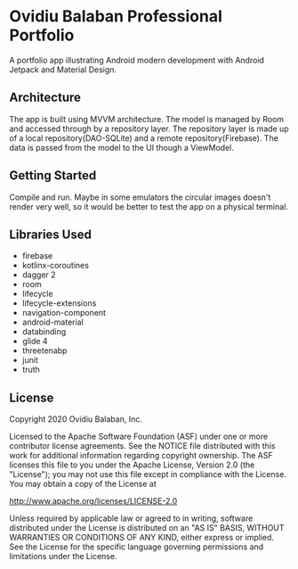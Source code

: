 Ovidiu Balaban Professional Portfolio
=================

A portfolio app illustrating Android modern development with Android Jetpack and Material Design.

Architecture
------------

The app is built using MVVM architecture. The model is managed by Room and accessed through by a repository layer. The repository layer is made up of a local repository(DAO-SQLite) and a remote repository(Firebase). The data is passed from the model to the UI though a ViewModel. 

Getting Started
---------------
Compile and run. Maybe in some emulators the circular images doesn't render very well, so it would be better to test the app on a physical terminal. 

Libraries Used
--------------
* firebase
* kotlinx-coroutines
* dagger 2
* room
* lifecycle
* lifecycle-extensions
* navigation-component
* android-material
* databinding
* glide 4
* threetenabp
* junit
* truth

License
-------

Copyright 2020 Ovidiu Balaban, Inc.

Licensed to the Apache Software Foundation (ASF) under one or more contributor
license agreements.  See the NOTICE file distributed with this work for
additional information regarding copyright ownership.  The ASF licenses this
file to you under the Apache License, Version 2.0 (the "License"); you may not
use this file except in compliance with the License.  You may obtain a copy of
the License at

  http://www.apache.org/licenses/LICENSE-2.0

Unless required by applicable law or agreed to in writing, software
distributed under the License is distributed on an "AS IS" BASIS, WITHOUT
WARRANTIES OR CONDITIONS OF ANY KIND, either express or implied.  See the
License for the specific language governing permissions and limitations under
the License.